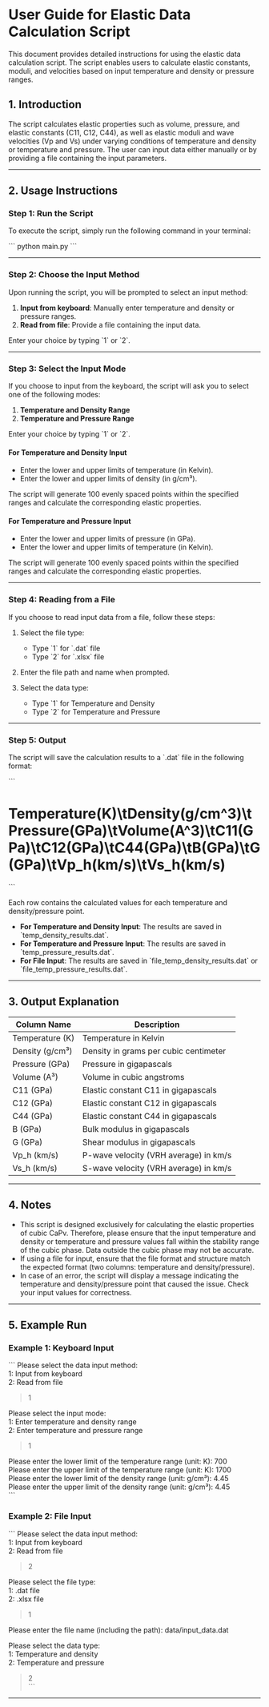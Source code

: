 # User Guide for Elastic Data Calculation Script

This document provides detailed instructions for using the elastic data calculation script. The script enables users to calculate elastic constants, moduli, and velocities based on input temperature and density or pressure ranges.

## 1. **Introduction**
The script calculates elastic properties such as volume, pressure, and elastic constants (C11, C12, C44), as well as elastic moduli and wave velocities (Vp and Vs) under varying conditions of temperature and density or temperature and pressure. The user can input data either manually or by providing a file containing the input parameters.

---

## 2. **Usage Instructions**
### **Step 1: Run the Script**
To execute the script, simply run the following command in your terminal:

\`\`\`
python main.py
\`\`\`

---

### **Step 2: Choose the Input Method**
Upon running the script, you will be prompted to select an input method:

1. **Input from keyboard**: Manually enter temperature and density or pressure ranges.  
2. **Read from file**: Provide a file containing the input data.

Enter your choice by typing \`1\` or \`2\`.

---

### **Step 3: Select the Input Mode**
If you choose to input from the keyboard, the script will ask you to select one of the following modes:

1. **Temperature and Density Range**  
2. **Temperature and Pressure Range**

Enter your choice by typing \`1\` or \`2\`.

#### **For Temperature and Density Input**
- Enter the lower and upper limits of temperature (in Kelvin).  
- Enter the lower and upper limits of density (in g/cm³).

The script will generate 100 evenly spaced points within the specified ranges and calculate the corresponding elastic properties.

#### **For Temperature and Pressure Input**
- Enter the lower and upper limits of pressure (in GPa).  
- Enter the lower and upper limits of temperature (in Kelvin).

The script will generate 100 evenly spaced points within the specified ranges and calculate the corresponding elastic properties.

---

### **Step 4: Reading from a File**
If you choose to read input data from a file, follow these steps:

1. Select the file type:  
   - Type \`1\` for \`.dat\` file  
   - Type \`2\` for \`.xlsx\` file

2. Enter the file path and name when prompted.  
3. Select the data type:  
   - Type \`1\` for Temperature and Density  
   - Type \`2\` for Temperature and Pressure

---

### **Step 5: Output**
The script will save the calculation results to a \`.dat\` file in the following format:

\`\`\`
# Temperature(K)\tDensity(g/cm^3)\tPressure(GPa)\tVolume(A^3)\tC11(GPa)\tC12(GPa)\tC44(GPa)\tB(GPa)\tG(GPa)\tVp_h(km/s)\tVs_h(km/s)
\`\`\`

Each row contains the calculated values for each temperature and density/pressure point.

- **For Temperature and Density Input**: The results are saved in \`temp_density_results.dat\`.  
- **For Temperature and Pressure Input**: The results are saved in \`temp_pressure_results.dat\`.  
- **For File Input**: The results are saved in \`file_temp_density_results.dat\` or \`file_temp_pressure_results.dat\`.

---

## 3. **Output Explanation**

| Column Name       | Description                          |
|-------------------|--------------------------------------|
| Temperature (K)   | Temperature in Kelvin                |
| Density (g/cm³)   | Density in grams per cubic centimeter |
| Pressure (GPa)    | Pressure in gigapascals              |
| Volume (A³)       | Volume in cubic angstroms            |
| C11 (GPa)         | Elastic constant C11 in gigapascals  |
| C12 (GPa)         | Elastic constant C12 in gigapascals  |
| C44 (GPa)         | Elastic constant C44 in gigapascals  |
| B (GPa)           | Bulk modulus in gigapascals          |
| G (GPa)           | Shear modulus in gigapascals         |
| Vp_h (km/s)       | P-wave velocity (VRH average) in km/s |
| Vs_h (km/s)       | S-wave velocity (VRH average) in km/s |

---

## 4. **Notes**
- This script is designed exclusively for calculating the elastic properties of cubic CaPv. Therefore, please ensure that the input temperature and density or temperature and pressure values fall within the stability range of the cubic phase. Data outside the cubic phase may not be accurate.  
- If using a file for input, ensure that the file format and structure match the expected format (two columns: temperature and density/pressure).  
- In case of an error, the script will display a message indicating the temperature and density/pressure point that caused the issue. Check your input values for correctness.

---

## 5. **Example Run**

### **Example 1: Keyboard Input**
\`\`\`
Please select the data input method:  
1: Input from keyboard  
2: Read from file  
> 1  

Please select the input mode:  
1: Enter temperature and density range  
2: Enter temperature and pressure range  
> 1  

Please enter the lower limit of the temperature range (unit: K): 700  
Please enter the upper limit of the temperature range (unit: K): 1700  
Please enter the lower limit of the density range (unit: g/cm³): 4.45  
Please enter the upper limit of the density range (unit: g/cm³): 4.45  
\`\`\`

### **Example 2: File Input**
\`\`\`
Please select the data input method:  
1: Input from keyboard  
2: Read from file  
> 2  

Please select the file type:  
1: .dat file  
2: .xlsx file  
> 1  

Please enter the file name (including the path): data/input_data.dat  

Please select the data type:  
1: Temperature and density  
2: Temperature and pressure  
> 2  
\`\`\`

---
